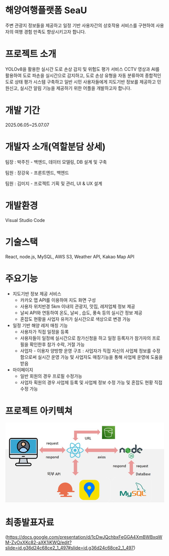 # 해양여행플랫폼 SeaU
주변 관광지 정보들을 제공하고 일정 기반 사용자간의 상호작용 서비스를 구현하여 사용자의 여행 경험 만족도 향상시키고자 합니다.

# 프로젝트 소개
YOLOv8을 활용한 실시간 도로 손상 감지 및 위험도 평가 서비스 CCTV 영상과 AI를 활용하여 도로 파손을 실시간으로 감지하고, 도로 손상 유형을 자동 분류하여 종합적인 도로 상태 평가 시스템 구축하고 일반 시민 사용자들에게 지도기반 정보를 제공하고 민원신고, 실시간 알림 기능을 제공하기 위한 어플을 개발하고자 합니다.

# 개발 기간
2025.06.05~25.07.07

# 개발자 소개(역할분담 상세)
팀장 : 박주진 - 백엔드, 데이터 모델링, DB 설계 및 구축

팀원 : 장강욱 - 프론트엔드, 백엔드

팀원 : 김미지 - 프로젝트 기획 및 관리, UI & UX 설계

# 개발환경
Visual Studio Code

# 기술스택
React, node.js, MySQL, AWS S3, Weather API, Kakao Map API

# 주요기능
+ 지도기반 정보 제공 서비스
    + 카카오 맵 API를 이용하여 지도 화면 구성
    + 사용자 위치반경 5km 이내의 관광지, 맛집, 레저업체 정보 제공
    + 날씨 API와 연동하여 온도, 날씨 , 습도, 풍속 등의 실시간 정보 제공
    + 혼잡도 현황을 사업자 유저가 실시간으로 색상으로 변경 가능
+ 일정 기반 해양 레저 매칭 기능
    + 사용자가 직접 일정을 등록
    + 사용자들이 일정에 실시간으로 참가신청을 하고 일정 등록자가 참가자의 프로필을 확인한후 참가 수락, 거절 가능
    + 사업자 - 이용자 양방향 운영 구조 : 사업자가 직접 자신의 사업체 정보를 수정함으로써 실시간 운영 가능 및 사업자도 매칭기능을 통해 사업체 운영에 도움을 받음
+ 마이페이지
    + 일반 회원의 경우 프로필 수정가능
    + 사업자 획원의 경우 사업체 등록 및 사업체 정보 수정 가능 및 혼잡도 현황 직접 수정 가능
      
# 프로젝트 아키텍쳐
![아키텍처](https://github.com/2025-SMHRD-SW-BigData/GitTestTeamRose/blob/master/%EC%95%84%ED%82%A4%ED%85%8D%EC%B2%98.jpg?raw=true)

# 최종발표자료
(https://docs.google.com/presentation/d/1cDwJQchbxFeGGA4XmBWBxqWM-ZvOxXKc82-aXK1iKWQ/edit?slide=id.g36d24c68ce2_1_497#slide=id.g36d24c68ce2_1_497)
